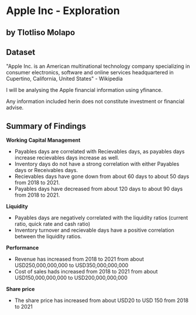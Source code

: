 # Apple Inc - Exploration
## by Tlotliso Molapo


## Dataset

"Apple Inc. is an American multinational technology company specializing in consumer electronics, software and online services headquartered in Cupertino, California, United States" - Wikipedia

I will be analysing the Apple financial information using yfinance.

Any information included herin does not constitute investment or financial advise.

## Summary of Findings

**Working Capital Management**
* Payables days are correlated with Recievables days, as payables days increase recievables days increase as well.
* Inventory days do not have a strong correlation with either Payables days or Receivables days.
* Recievables days have gone down from about 60 days to about 50 days from 2018 to 2021.
* Payables days have decreased from about 120 days to about 90 days from 2018 to 2021.

**Liquidity**

*   Payables days are negatively correlated with the liquidity ratios (current ratio, quick rate and cash ratio) 
*   Inventory turnover and recievable days have a positive correlation between the liquidity ratios.

**Performance**

* Revenue has increased from 2018 to 2021 from about USD250,000,000,000 to USD350,000,000,000
* Cost of sales hads increased from 2018 to 2021 from about USD150,000,000,000 to USD200,000,000,000

**Share price**

* The share price has increased from about USD20 to USD 150 from 2018 to 2021
